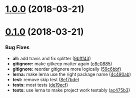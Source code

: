 <a name="1.0.0"></a>
# [1.0.0](https://github.com/elevatebart/vue-cli-plugin-template-loader/compare/v0.1.0...v1.0.0) (2018-03-21)



<a name="0.1.0"></a>
# [0.1.0](https://github.com/elevatebart/vue-cli-plugin-template-loader/compare/ac475b3...v0.1.0) (2018-03-21)


### Bug Fixes

* **all:** add travis and fix splitter ([9bfff43](https://github.com/elevatebart/vue-cli-plugin-template-loader/commit/9bfff43))
* **gitignore:** make gitkeep matter again ([e8c0885](https://github.com/elevatebart/vue-cli-plugin-template-loader/commit/e8c0885))
* **gitignore:** reorder gitignore more logically ([59c6bbf](https://github.com/elevatebart/vue-cli-plugin-template-loader/commit/59c6bbf))
* **lerna:** make lerna use the right package name ([4c490ab](https://github.com/elevatebart/vue-cli-plugin-template-loader/commit/4c490ab))
* **test:** remove skip test ([8ef7bde](https://github.com/elevatebart/vue-cli-plugin-template-loader/commit/8ef7bde))
* **tests:** most tests ([de19ecf](https://github.com/elevatebart/vue-cli-plugin-template-loader/commit/de19ecf))
* **tests:** use lerna to make project work testably ([ac475b3](https://github.com/elevatebart/vue-cli-plugin-template-loader/commit/ac475b3))



